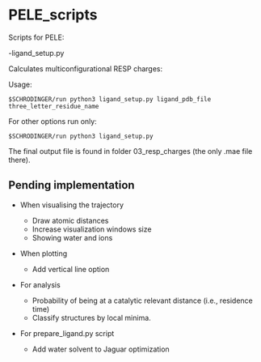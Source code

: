 # PELE_scripts
Scripts for PELE:

-ligand_setup.py

  Calculates multiconfigurational RESP charges:
  
  Usage:
  
    $SCHRODINGER/run python3 ligand_setup.py ligand_pdb_file three_letter_residue_name 
    
  For other options run only:
  
    $SCHRODINGER/run python3 ligand_setup.py
    
  The final output file is found in folder 03_resp_charges (the only .mae file there).

## Pending implementation

- When visualising the trajectory
	* Draw atomic distances
	* Increase visualization windows size
	* Showing water and ions
- When plotting
	* Add vertical line option
- For analysis
	* Probability of being at a catalytic relevant distance (i.e., residence time)
	* Classify structures by local minima.

- For prepare_ligand.py script
	* Add water solvent to Jaguar optimization
